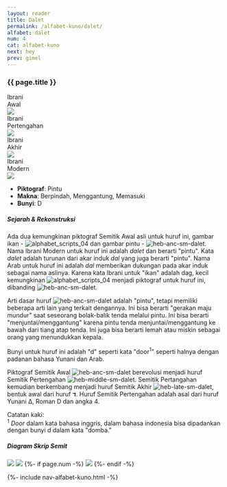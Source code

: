 ```yaml
---
layout: reader
title: Dalet
permalink: /alfabet-kuno/dalet/
alfabet: dalet
num: 4
cat: alfabet-kuno
next: hey
prev: gimel
---
```


<link rel="stylesheet" type="text/css" href="{{ site.url }}/assets/css/alfabet.css">

### **{{ page.title }}**

 <div id="content-alfabet" class="container pb-3">
    <div class="row justify-content-center">
    <div class="col-3 col-md-3 text-center font-weight-bold">Ibrani<br>Awal<br>
           <img class="pt-2" src="https://www.ancient-hebrew.org/hebrew/heb-anc-lg-{{ page.alfabet }}.jpg">
    </div>
    <div class="col-3 col-md-3 text-center font-weight-bold">Ibrani<br>Pertengahan<br>
      <img class="pt-2" src="https://www.ancient-hebrew.org/hebrew/heb-middle-lg-{{ page.alfabet }}.jpg">
     </div>
    <div class="col-3 col-md-3 text-center font-weight-bold">Ibrani<br>Akhir<br>
      <img class="pt-2" src="https://www.ancient-hebrew.org/hebrew/heb-late-lg-{{ page.alfabet }}.jpg">
    </div>
    <div class="col-3 col-md-3 text-center font-weight-bold">Ibrani<br>Modern<br>
      <img class="pt-2" src="https://www.ancient-hebrew.org/hebrew/heb-modern-lg-{{ page.alfabet }}.jpg">
    </div>
  </div>
</div>
           
- **Piktograf**: Pintu
- **Makna**: Berpindah, Menggantung, Memasuki
- **Bunyi**: D

##### **Sejarah & Rekonstruksi** 

Ada dua kemungkinan piktograf Semitik Awal asli untuk huruf ini, gambar ikan - ![alphabet_scripts_04](https://www.ancient-hebrew.org/ancient-alphabet/files/alphabet_scripts_04.gif) dan gambar pintu - ![heb-anc-sm-dalet](https://www.ancient-hebrew.org/hebrew/heb-anc-sm-dalet.jpg). Nama Ibrani Modern untuk huruf ini adalah _dalet_ dan berarti "pintu". Kata _dalet_ adalah turunan dari akar induk _dal_ yang juga berarti "pintu". Nama Arab untuk huruf ini adalah _dal_ memberikan dukungan pada akar induk sebagai nama aslinya. Karena kata Ibrani untuk "ikan" adalah dag, kecil kemungkinan ![alphabet_scripts_04](https://www.ancient-hebrew.org/ancient-alphabet/files/alphabet_scripts_04.gif) menjadi piktograf untuk huruf ini, dibanding ![heb-anc-sm-dalet](https://www.ancient-hebrew.org/hebrew/heb-anc-sm-dalet.jpg).

Arti dasar huruf ![heb-anc-sm-dalet](https://www.ancient-hebrew.org/hebrew/heb-anc-sm-dalet.jpg) adalah "pintu", tetapi memiliki beberapa arti lain yang terkait dengannya. Ini bisa berarti "gerakan maju mundur" saat seseorang bolak-balik tenda melalui pintu. Ini bisa berarti "menjuntai/menggantung" karena pintu tenda menjuntai/menggantung ke bawah dari tiang atap tenda. Ini juga bisa berarti lemah atau miskin sebagai orang yang menundukkan kepala.

Bunyi untuk huruf ini adalah "d" seperti kata "door<sup>1</sup>" seperti halnya dengan padanan bahasa Yunani dan Arab.

Piktograf Semitik Awal ![heb-anc-sm-dalet](https://www.ancient-hebrew.org/hebrew/heb-anc-sm-dalet.jpg) berevolusi menjadi huruf Semitik Pertengahan ![ heb-middle-sm-dalet](https://www.ancient-hebrew.org/hebrew/heb-middle-sm-dalet.jpg). Semitik Pertangahan kemudian berkembang menjadi huruf Semitik Akhir ![heb-late-sm-dalet](https://www.ancient-hebrew.org/hebrew/heb-late-sm-dalet.jpg), bentuk awal dari huruf **ד**. Huruf Semitik Pertengahan adalah asal dari huruf Yunani Δ, Roman D dan angka 4. 

Catatan kaki: <br><sup>1</sup> _Door_ dalam kata bahasa inggris, dalam bahasa indonesia bisa dipadankan dengan bunyi d dalam kata "domba."

<div id="content-chart" class="container pb-3">
    <div class="row justify-content-center">
      <div class="col-10 px-0">
        <h5 class="text-center font-weight-bold pb-2">Diagram Skrip Semit</h5>
        <div class="row justify-content-center">
        <img class="p-3 mb-4 img-thumbnail shadow" src="https://www.ancient-hebrew.org/ancient-alphabet/files/alphabet_chart_{{ page.alfabet }}_2.jpg">
        <img class="p-3 mb-4 img-thumbnail shadow" src="https://www.ancient-hebrew.org/ancient-alphabet/files/alphabet_chart_{{ page.alfabet }}_1.jpg"> 
        {%- if page.num -%}
        <img class="p-3 mb-4 img-thumbnail shadow" src="https://www.ancient-hebrew.org/alphabet/files/alephbet_evolution_{{ page.num }}.gif ">
        {%- endif -%}
        </div>
      </div>
    </div>
</div> 

{%- include nav-alfabet-kuno.html -%}